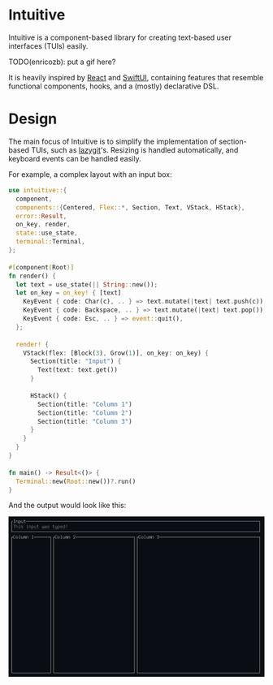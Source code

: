 # Intuitive
Intuitive is a component-based library for creating text-based user interfaces
(TUIs) easily.

TODO(enricozb): put a gif here?

It is heavily inspired by [React](https://developer.apple.com/xcode/swiftui/) and
[SwiftUI](https://developer.apple.com/xcode/swiftui/), containing features that
resemble functional components, hooks, and a (mostly) declarative DSL.

# Design
The main focus of Intuitive is to simplify the implementation of section-based TUIs,
such as [lazygit](https://github.com/jesseduffield/lazygit)'s. Resizing is handled
automatically, and keyboard events can be handled easily.

For example, a complex layout with an input box:
```rust
use intuitive::{
  component,
  components::{Centered, Flex::*, Section, Text, VStack, HStack},
  error::Result,
  on_key, render,
  state::use_state,
  terminal::Terminal,
};

#[component(Root)]
fn render() {
  let text = use_state(|| String::new());
  let on_key = on_key! { [text]
    KeyEvent { code: Char(c), .. } => text.mutate(|text| text.push(c)),
    KeyEvent { code: Backspace, .. } => text.mutate(|text| text.pop()),
    KeyEvent { code: Esc, .. } => event::quit(),
  };

  render! {
    VStack(flex: [Block(3), Grow(1)], on_key: on_key) {
      Section(title: "Input") {
        Text(text: text.get())
      }

      HStack() {
        Section(title: "Column 1")
        Section(title: "Column 2")
        Section(title: "Column 3")
      }
    }
  }
}

fn main() -> Result<()> {
  Terminal::new(Root::new())?.run()
}
```
And the output would look like this:

![demo image](./assets/demo.png)
